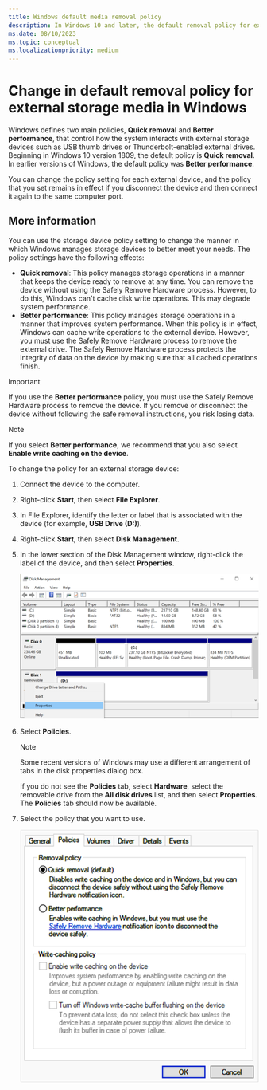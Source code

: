 ```yaml
---
title: Windows default media removal policy
description: In Windows 10 and later, the default removal policy for external storage media changed from Better performance to Quick removal.
ms.date: 08/10/2023
ms.topic: conceptual
ms.localizationpriority: medium
---
```


# Change in default removal policy for external storage media in Windows

Windows defines two main policies, **Quick removal** and **Better performance**, that control how the system interacts with external storage devices such as USB thumb drives or Thunderbolt-enabled external drives. Beginning in Windows 10 version 1809, the default policy is **Quick removal**. In earlier versions of Windows, the default policy was **Better performance**.

You can change the policy setting for each external device, and the policy that you set remains in effect if you disconnect the device and then connect it again to the same computer port.

## More information

You can use the storage device policy setting to change the manner in which Windows manages storage devices to better meet your needs. The policy settings have the following effects:

- **Quick removal**: This policy manages storage operations in a manner that keeps the device ready to remove at any time. You can remove the device without using the Safely Remove Hardware process. However, to do this, Windows can't cache disk write operations. This may degrade system performance.
- **Better performance**: This policy manages storage operations in a manner that improves system performance. When this policy is in effect, Windows can cache write operations to the external device. However, you must use the Safely Remove Hardware process to remove the external drive. The Safely Remove Hardware process protects the integrity of data on the device by making sure that all cached operations finish.

> [!IMPORTANT]
> If you use the **Better performance** policy, you must use the Safely Remove Hardware process to remove the device. If you remove or disconnect the device without following the safe removal instructions, you risk losing data.

> [!NOTE]
> If you select **Better performance**, we recommend that you also select **Enable write caching on the device**.

To change the policy for an external storage device:

1. Connect the device to the computer.
1. Right-click **Start**, then select **File Explorer**.
1. In File Explorer, identify the letter or label that is associated with the device (for example, **USB Drive (D:)**).
1. Right-click **Start**, then select **Disk Management**.
1. In the lower section of the Disk Management window, right-click the label of the device, and then select **Properties**.

   ![In Disk Management, right-click the device and click Properties.](./images/change-def-rem-policy-1.png)

1. Select **Policies**.

   > [!NOTE]
   > Some recent versions of Windows may use a different arrangement of tabs in the disk properties dialog box.
   >
   > If you do not see the **Policies** tab, select **Hardware**, select the removable drive from the **All disk drives** list, and then select **Properties**. The **Policies** tab should now be available.

1. Select the policy that you want to use.

   ![Policy options for disk management.](./images/change-def-rem-policy-2.png)
